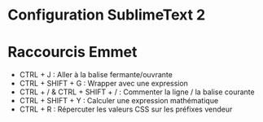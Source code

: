 Configuration SublimeText 2
===


# Raccourcis Emmet

* CTRL + J : Aller à la balise fermante/ouvrante
* CTRL + SHIFT + G : Wrapper avec une expression
* CTRL + / & CTRL + SHIFT + / : Commenter la ligne / la balise courante
* CTRL + SHIFT + Y : Calculer une expression mathématique
* CTRL + R : Répercuter les valeurs CSS sur les préfixes vendeur

